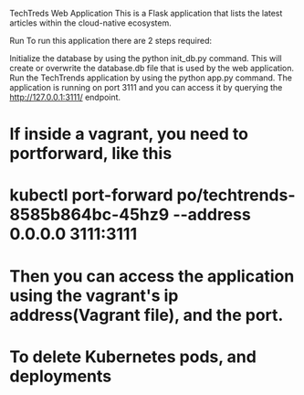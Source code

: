 TechTreds Web Application
This is a Flask application that lists the latest articles within the cloud-native ecosystem.

Run
To run this application there are 2 steps required:

Initialize the database by using the python init_db.py command. This will create or overwrite the database.db file that is used by the web application.
Run the TechTrends application by using the python app.py command. The application is running on port 3111 and you can access it by querying the http://127.0.0.1:3111/ endpoint.


# If inside a vagrant, you need to portforward, like this 
# kubectl port-forward po/techtrends-8585b864bc-45hz9  --address 0.0.0.0 3111:3111
# Then you can access the application using the vagrant's ip address(Vagrant file), and the port.
# To delete Kubernetes pods, and deployments
